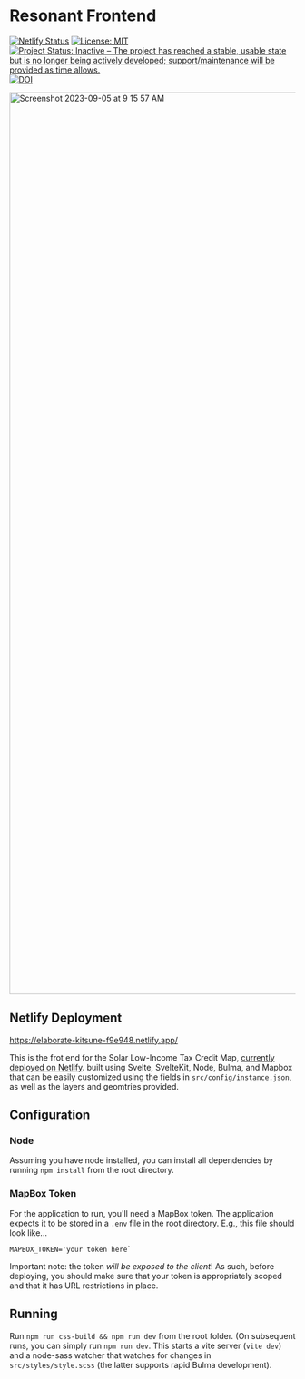 # Resonant Frontend

[![Netlify Status](https://api.netlify.com/api/v1/badges/5656f08d-00e6-4eb6-96a3-c590a98ac876/deploy-status)](https://app.netlify.com/sites/elaborate-kitsune-f9e948/deploys) [![License: MIT](https://img.shields.io/badge/License-MIT-yellow.svg)](https://opensource.org/licenses/MIT) [![Project Status: Inactive – The project has reached a stable, usable state but is no longer being actively developed; support/maintenance will be provided as time allows.](https://www.repostatus.org/badges/latest/inactive.svg)](https://www.repostatus.org/#inactive) [![DOI](https://zenodo.org/badge/678906871.svg)](https://doi.org/10.5281/zenodo.15366770)

<img width="1591" alt="Screenshot 2023-09-05 at 9 15 57 AM" src="https://github.com/ericrobskyhuntley/resonant_frontend/assets/10646361/5af1c24c-e47b-4e13-be42-7696b2e45b32">

## Netlify Deployment
https://elaborate-kitsune-f9e948.netlify.app/

This is the frot end for the Solar Low-Income Tax Credit Map, [currently deployed on Netlify](https://elaborate-kitsune-f9e948.netlify.app/). built using Svelte, SvelteKit, Node, Bulma, and Mapbox that can be easily customized using the fields in `src/config/instance.json`, as well as the layers and geomtries provided.

## Configuration

### Node
Assuming you have node installed, you can install all dependencies by running `npm install` from the root directory.

### MapBox Token
For the application to run, you'll need a MapBox token. The application expects it to be stored in a `.env` file in the root directory. E.g., this file should look like...

```
MAPBOX_TOKEN='your token here`
```

Important note: the token _will be exposed to the client_! As such, before deploying, you should make sure that your token is appropriately scoped and that it has URL restrictions in place. 

## Running
Run `npm run css-build && npm run dev` from the root folder. (On subsequent runs, you can simply run `npm run dev`. This starts a vite server (`vite dev`) and a node-sass watcher that watches for changes in `src/styles/style.scss` (the latter supports rapid Bulma development). 
